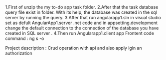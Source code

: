 1.First of unzip the my to-do app task folder.
2.After that the task database query file exist in folder. With its help, the database was created in the sql server by running the query.
3.After that run angularapp1.sln in visual studio set as defult AngularApp1.server .net code and in appsetting.development change the default connection to the connection of the database you have created in SQL server .
 4.Then run Angularapp1.client app Frontent code command : ng s -o

Project description : Crud operation with api and also apply lgin an authorization
